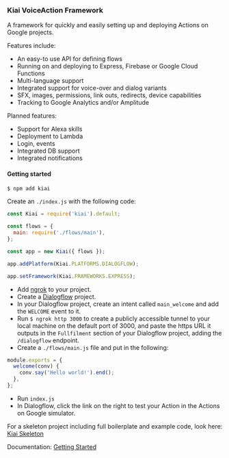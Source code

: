 ### Kiai VoiceAction Framework

A framework for quickly and easily setting up and deploying Actions on Google projects.

Features include:

- An easy-to use API for defining flows
- Running on and deploying to Express, Firebase or Google Cloud Functions
- Multi-language support
- Integrated support for voice-over and dialog variants
- SFX, images, permissions, link outs, redirects, device capabilities
- Tracking to Google Analytics and/or Amplitude

Planned features:

- Support for Alexa skills
- Deployment to Lambda
- Login, events
- Integrated DB support
- Integrated notifications

#### Getting started

```bash
$ npm add kiai
```

Create an `./index.js` with the following code:

```javascript
const Kiai = require('kiai').default;

const flows = {
  main: require('./flows/main'),
};

const app = new Kiai({ flows });

app.addPlatform(Kiai.PLATFORMS.DIALOGFLOW);

app.setFramework(Kiai.FRAMEWORKS.EXPRESS);
```

- Add [ngrok](https://www.npmjs.com/package/ngrok) to your project.
- Create a [Dialogflow](https://console.dialogflow.com) project.
- In your Dialogflow project, create an intent called `main_welcome` and add the `WELCOME` event to it.
- Run `$ ngrok http 3000` to create a publicly accessible tunnel to your local machine on the default port of 3000, and paste the https URL it outputs in the `Fullfilment` section of your Dialogflow project, adding the `/dialogflow` endpoint.
- Create a `./flows/main.js` file and put in the following:

```javascript
module.exports = {
  welcome(conv) {
    conv.say('Hello world!').end();
  },
};
```

- Run `index.js`
- In Dialogflow, click the link on the right to test your Action in the Actions on Google simulator.

For a skeleton project including full boilerplate and example code, look here: [Kiai Skeleton](https://github.com/mediamonks/kiai-skeleton)

Documentation:
[Getting Started](https://github.com/mediamonks/kiai-skeleton/blob/master/docs/getting-started.md)
